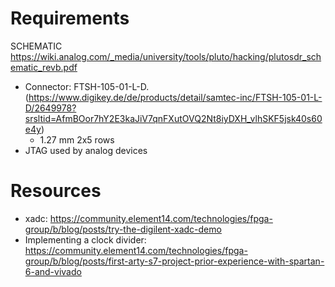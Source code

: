 # Requirements
SCHEMATIC https://wiki.analog.com/_media/university/tools/pluto/hacking/plutosdr_schematic_revb.pdf

- Connector: FTSH-105-01-L-D. (https://www.digikey.de/de/products/detail/samtec-inc/FTSH-105-01-L-D/2649978?srsltid=AfmBOor7hY2E3kaJiV7qnFXutOVQ2Nt8iyDXH_vlhSKF5jsk40s60e4y)
    - 1.27 mm 2x5 rows
- JTAG used by analog devices


# Resources
- xadc: https://community.element14.com/technologies/fpga-group/b/blog/posts/try-the-digilent-xadc-demo
- Implementing a clock divider: https://community.element14.com/technologies/fpga-group/b/blog/posts/first-arty-s7-project-prior-experience-with-spartan-6-and-vivado
